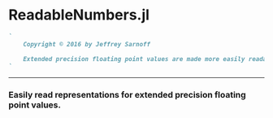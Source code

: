 # ReadableNumbers.jl


 ```ruby
 `
     Copyright © 2016 by Jeffrey Sarnoff    

     Extended precision floating point values are made more easily readable.
`
 ```


-------

### Easily read representations for extended precision floating point values.

